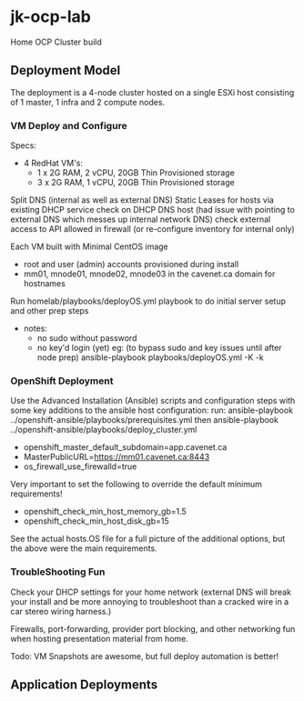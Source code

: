 # jk-ocp-lab

Home OCP Cluster build

## Deployment Model

The deployment is a 4-node cluster hosted on a single ESXi host consisting of 1 master, 1 infra and 2 compute nodes.

### VM Deploy and Configure

Specs:
 - 4 RedHat VM's:
   - 1 x 2G RAM, 2 vCPU, 20GB Thin Provisioned storage
   - 3 x 2G RAM, 1 vCPU, 20GB Thin Provisioned storage

Split DNS (internal as well as external DNS)
Static Leases for hosts via existing DHCP service
check on DHCP DNS host (had issue with pointing to external DNS which messes up internal network DNS)
check external access to API allowed in firewall (or re-configure inventory for internal only)

Each VM built with Minimal CentOS image
 - root and user (admin) accounts provisioned during install
 - mm01, mnode01, mnode02, mnode03 in the cavenet.ca domain for hostnames

Run homelab/playbooks/deployOS.yml playbook to do initial server setup and other prep steps
 - notes: 
   - no sudo without password
   - no key'd login (yet)
eg: (to bypass sudo and key issues until after node prep)
ansible-playbook playbooks/deployOS.yml -K -k


### OpenShift Deployment

Use the Advanced Installation (Ansible) scripts and configuration steps with some key additions to the ansible host configuration:
run:
ansible-playbook ../openshift-ansible/playbooks/prerequisites.yml
then
ansible-playbook ../openshift-ansible/playbooks/deploy_cluster.yml

- openshift_master_default_subdomain=app.cavenet.ca
- MasterPublicURL=https://mm01.cavenet.ca:8443
- os_firewall_use_firewalld=true

Very important to set the following to override the default minimum requirements!
- openshift_check_min_host_memory_gb=1.5
- openshift_check_min_host_disk_gb=15

See the actual hosts.OS file for a full picture of the additional options, but the above were the main requirements.

### TroubleShooting Fun
Check your DHCP settings for your home network (external DNS will break your install and be more annoying to troubleshoot than a cracked wire in a car stereo wiring harness.)

Firewalls, port-forwarding, provider port blocking, and other networking fun when hosting presentation material from home.

Todo:
VM Snapshots are awesome, but full deploy automation is better!

## Application Deployments

